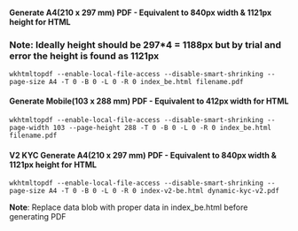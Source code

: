 #### Generate A4(210 x 297 mm) PDF - Equivalent to 840px width & 1121px height for HTML
### Note: Ideally height should be 297*4 = 1188px but by trial and error the height is found as 1121px
```
wkhtmltopdf --enable-local-file-access --disable-smart-shrinking --page-size A4 -T 0 -B 0 -L 0 -R 0 index_be.html filename.pdf
```

#### Generate Mobile(103 x 288 mm) PDF - Equivalent to 412px width for HTML
```
wkhtmltopdf --enable-local-file-access --disable-smart-shrinking --page-width 103 --page-height 288 -T 0 -B 0 -L 0 -R 0 index_be.html filename.pdf
```

#### V2 KYC Generate A4(210 x 297 mm) PDF - Equivalent to 840px width & 1121px height for HTML
```
wkhtmltopdf --enable-local-file-access --disable-smart-shrinking --page-size A4 -T 0 -B 0 -L 0 -R 0 index-v2-be.html dynamic-kyc-v2.pdf
```

**Note**: Replace data blob with proper data in index_be.html before generating PDF

